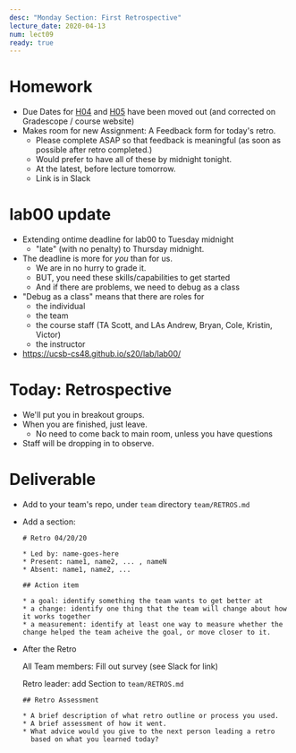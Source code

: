 ```yaml
---
desc: "Monday Section: First Retrospective"
lecture_date: 2020-04-13
num: lect09
ready: true
---
```


# Homework

* Due Dates for [H04](https://ucsb-cs48.github.io/s20/hwk/h04) and
  [H05](https://ucsb-cs48.github.io/s20/hwk/h05) have been moved
  out (and corrected on Gradescope / course website)
* Makes room for new Assignment: A Feedback form for today's retro.
  - Please complete ASAP
    so that feedback is meaningful (as soon as possible after retro completed.)
  - Would prefer to have all of these by midnight tonight.
  - At the latest, before lecture tomorrow.
  - Link is in Slack

# lab00 update

* Extending ontime deadline for lab00 to Tuesday midnight
  * "late" (with no penalty) to Thursday midnight.
* The deadline is more for *you* than for us.
  * We are in no hurry to grade it.
  * BUT, you need these skills/capabilities to get started
  * And if there are problems, we need to debug as a class
* "Debug as a class" means that there are roles for
  - the individual
  - the team
  - the course staff (TA Scott, and LAs Andrew, Bryan, Cole, Kristin, Victor)
  - the instructor
* <https://ucsb-cs48.github.io/s20/lab/lab00/>


# Today: Retrospective

* We'll put you in breakout groups.
* When you are finished, just leave.
  * No need to come back to main room, unless you have questions
* Staff will be dropping in to observe.

# Deliverable

* Add to your team's repo, under `team` directory
  `team/RETROS.md`

* Add a section:

  ```
  # Retro 04/20/20

  * Led by: name-goes-here
  * Present: name1, name2, ... , nameN
  * Absent: name1, name2, ...

  ## Action item

  * a goal: identify something the team wants to get better at
  * a change: identify one thing that the team will change about how it works together
  * a measurement: identify at least one way to measure whether the change helped the team acheive the goal, or move closer to it.

  ```

* After the Retro

  All Team members: Fill out survey (see Slack for link)
  
  Retro leader: add Section to `team/RETROS.md`
  
  ```
  ## Retro Assessment

  * A brief description of what retro outline or process you used.
  * A brief assessment of how it went.
  * What advice would you give to the next person leading a retro
    based on what you learned today?
  ```
